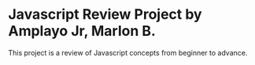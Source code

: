 # Javascript Review Project by Amplayo Jr, Marlon B.
This project is a review of Javascript concepts from beginner to advance.